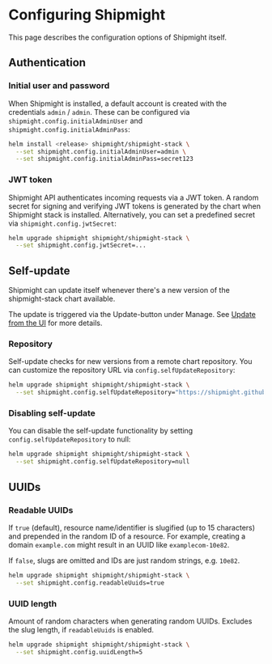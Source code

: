 # Configuring Shipmight

This page describes the configuration options of Shipmight itself.

## Authentication

### Initial user and password

When Shipmight is installed, a default account is created with the credentials `admin` / `admin`. These can be configured via `shipmight.config.initialAdminUser` and `shipmight.config.initialAdminPass`:

```bash
helm install <release> shipmight/shipmight-stack \
  --set shipmight.config.initialAdminUser=admin \
  --set shipmight.config.initialAdminPass=secret123
```

### JWT token

Shipmight API authenticates incoming requests via a JWT token. A random secret for signing and verifying JWT tokens is generated by the chart when Shipmight stack is installed. Alternatively, you can set a predefined secret via `shipmight.config.jwtSecret`:

```bash
helm upgrade shipmight shipmight/shipmight-stack \
  --set shipmight.config.jwtSecret=...
```

## Self-update

Shipmight can update itself whenever there's a new version of the shipmight-stack chart available.

The update is triggered via the Update-button under Manage. See [Update from the UI](Updating-Shipmight.md#update-from-the-ui) for more details.

### Repository

Self-update checks for new versions from a remote chart repository. You can customize the repository URL via `config.selfUpdateRepository`:

```bash
helm upgrade shipmight shipmight/shipmight-stack \
  --set shipmight.config.selfUpdateRepository="https://shipmight.github.io/helm-charts"
```

### Disabling self-update

You can disable the self-update functionality by setting `config.selfUpdateRepository` to null:

```bash
helm upgrade shipmight shipmight/shipmight-stack \
  --set shipmight.config.selfUpdateRepository=null
```

## UUIDs

### Readable UUIDs

If `true` (default), resource name/identifier is slugified (up to 15 characters) and prepended in the random ID of a resource. For example, creating a domain `example.com` might result in an UUID like `examplecom-10e82`.

If `false`, slugs are omitted and IDs are just random strings, e.g. `10e82`.

```bash
helm upgrade shipmight shipmight/shipmight-stack \
  --set shipmight.config.readableUuids=true
```

### UUID length

Amount of random characters when generating random UUIDs. Excludes the slug length, if `readableUuids` is enabled.

```bash
helm upgrade shipmight shipmight/shipmight-stack \
  --set shipmight.config.uuidLength=5
```

